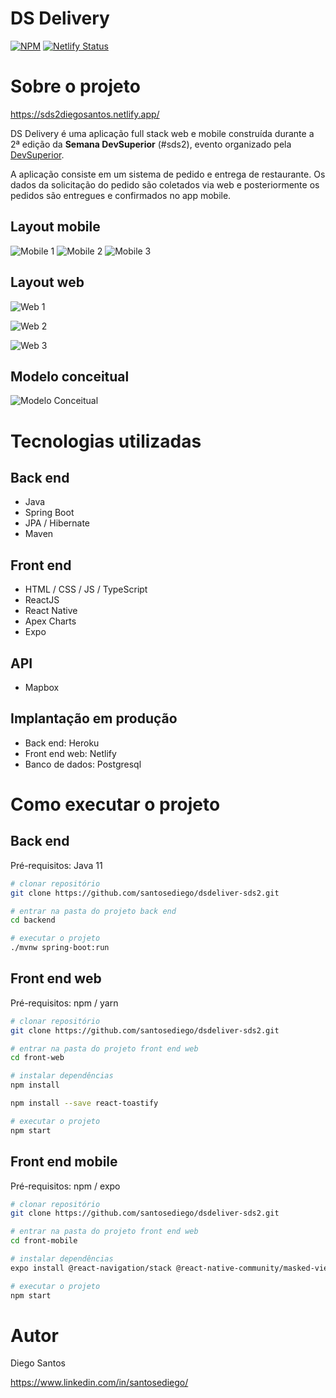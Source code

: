 # DS Delivery 
[![NPM](https://img.shields.io/npm/l/react)](https://github.com/santosediego/dsdeliver-sds2/blob/main/LICENSE) 
[![Netlify Status](https://api.netlify.com/api/v1/badges/ab15e182-74db-4bed-acb2-23907fc2ed26/deploy-status)](https://app.netlify.com/sites/sds2diegosantos/deploys)

# Sobre o projeto

https://sds2diegosantos.netlify.app/

DS Delivery é uma aplicação full stack web e mobile construída durante a 2ª edição da **Semana DevSuperior** (#sds2), evento organizado pela [DevSuperior](https://devsuperior.com "Site da DevSuperior").

A aplicação consiste em um sistema de pedido e entrega de restaurante. Os dados da solicitação do pedido são coletados via web e posteriormente os pedidos são entregues e confirmados no app mobile.

## Layout mobile
![Mobile 1](https://github.com/santosediego/assets/blob/main/dsdeliver-sds2/dsdelivery_mobile_001.jpg) ![Mobile 2](https://github.com/santosediego/assets/blob/main/dsdeliver-sds2/dsdelivery_mobile_002.jpg) ![Mobile 3](https://github.com/santosediego/assets/blob/main/dsdeliver-sds2/dsdelivery_mobile_003.jpg)

## Layout web
![Web 1](https://github.com/santosediego/assets/blob/main/dsdeliver-sds2/sds2diegosantos001.png)

![Web 2](https://github.com/santosediego/assets/blob/main/dsdeliver-sds2/sds2diegosantos002.png)

![Web 3](https://github.com/santosediego/assets/blob/main/dsdeliver-sds2/sds2diegosantos003.png)

## Modelo conceitual
![Modelo Conceitual](https://github.com/santosediego/assets/blob/main/dsdeliver-sds2/sds2diegosantos_modelo-conceitual.png)

# Tecnologias utilizadas
## Back end
- Java
- Spring Boot
- JPA / Hibernate
- Maven
## Front end
- HTML / CSS / JS / TypeScript
- ReactJS
- React Native
- Apex Charts
- Expo
## API
- Mapbox
## Implantação em produção
- Back end: Heroku
- Front end web: Netlify
- Banco de dados: Postgresql

# Como executar o projeto

## Back end
Pré-requisitos: Java 11

```bash
# clonar repositório
git clone https://github.com/santosediego/dsdeliver-sds2.git

# entrar na pasta do projeto back end
cd backend

# executar o projeto
./mvnw spring-boot:run
```

## Front end web
Pré-requisitos: npm / yarn

```bash
# clonar repositório
git clone https://github.com/santosediego/dsdeliver-sds2.git

# entrar na pasta do projeto front end web
cd front-web

# instalar dependências
npm install

npm install --save react-toastify

# executar o projeto
npm start
```

## Front end mobile
Pré-requisitos: npm / expo

```bash
# clonar repositório
git clone https://github.com/santosediego/dsdeliver-sds2.git

# entrar na pasta do projeto front end web
cd front-mobile

# instalar dependências
expo install @react-navigation/stack @react-native-community/masked-view react-native-screens react-native-gesture-handler @react-navigation/native expo-app-loading @expo-google-fonts/open-sans expo-font

# executar o projeto
npm start
```

# Autor

Diego Santos

https://www.linkedin.com/in/santosediego/
